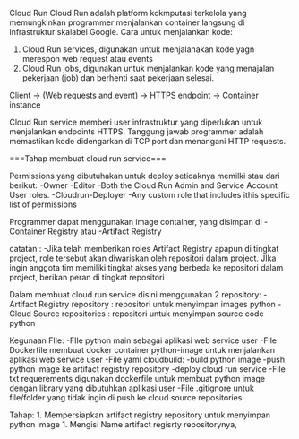 Cloud Run 
Cloud Run adalah platform kokmputasi terkelola yang memungkinkan programmer menjalankan container langsung di infrastruktur skalabel Google.
Cara untuk menjalankan kode:
1. Cloud Run services, digunakan untuk menjalanakan kode yagn merespon web request atau events
2. Cloud Run jobs, digunakan untuk menjalankan kode yang menajalan pekerjaan (job) dan berhenti saat pekerjaan selesai.

Client -> (Web requests and event) -> HTTPS endpoint -> Container instance

Cloud Run service memberi user infrastruktur yang diperlukan untuk menjalankan endpoints HTTPS. Tanggung jawab programmer adalah memastikan kode didengarkan di TCP port dan menangani HTTP requests.

===Tahap membuat cloud run service===

Permissions yang dibutuhakan untuk deploy setidaknya memilki stau dari berikut:
-Owner
-Editor
-Both the Cloud Run Admin and Service Account User roles.
-Cloudrun-Deployer
-Any custom role that includes ithis specific list of permissions

Programmer dapat menggunakan image container, yang disimpan di
-Container Registry atau
-Artifact Registry

catatan :
-Jika telah memberikan roles Artifact Registry apapun di tingkat project, role tersebut akan diwariskan oleh repositori dalam project. JIka ingin anggota tim memiliki tingkat akses yang berbeda ke repositori dalam project, berikan peran di tingkat repositori

Dalam membuat cloud run service disini menggunakan 2 repository:
-Artifact Registry repository : repositori untuk menyimpan images python
-Cloud Source repositories : repositori untuk menyimpan source code python

Kegunaan FIle:
-FIle python main sebagai aplikasi web service user
-File Dockerfile membuat docker container python-image untuk menjalankan aplikasi web service user
-File yaml cloudbuild:
    -build python image
    -push python image ke artifact registry repository
    -deploy cloud run service
-File txt requerements digunakan dockerfile untuk membuat python image dengan library yang dibutuhkan aplikasi user
-File .gitignore untuk file/folder yang tidak ingin di push ke cloud source repositories

Tahap:
    1. Mempersiapkan artifact registry repository untuk menyimpan python image
        1. Mengisi Name artifact regisrty repositorynya,